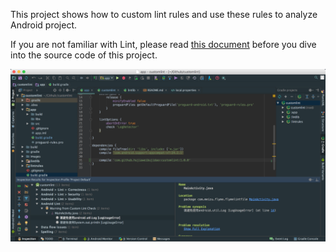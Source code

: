 
This project shows how to custom lint rules and use these rules to analyze Android project.

If you are not familiar with Lint, please read [this document](http://hujiaweibujidao.github.io/blog/2016/11/09/Head-First-Customizing-Lint) before you dive into the source code of this project.

![img](images/custom_lint.png)
